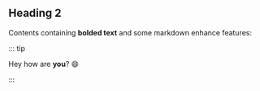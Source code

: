 ## Heading 2

<!-- #region snippet -->

Contents containing **bolded text** and some markdown enhance features:

<!-- #endregion snippet -->

::: tip

Hey how are **you**? :smile:

:::
